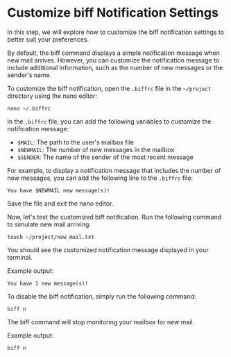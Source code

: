 # Customize biff Notification Settings

In this step, we will explore how to customize the biff notification settings to better suit your preferences.

By default, the biff command displays a simple notification message when new mail arrives. However, you can customize the notification message to include additional information, such as the number of new messages or the sender's name.

To customize the biff notification, open the `.biffrc` file in the `~/project` directory using the nano editor:

```
nano ~/.biffrc
```

In the `.biffrc` file, you can add the following variables to customize the notification message:

- `$MAIL`: The path to the user's mailbox file
- `$NEWMAIL`: The number of new messages in the mailbox
- `$SENDER`: The name of the sender of the most recent message

For example, to display a notification message that includes the number of new messages, you can add the following line to the `.biffrc` file:

```
You have $NEWMAIL new message(s)!
```

Save the file and exit the nano editor.

Now, let's test the customized biff notification. Run the following command to simulate new mail arriving:

```
touch ~/project/new_mail.txt
```

You should see the customized notification message displayed in your terminal.

Example output:

```
You have 1 new message(s)!
```

To disable the biff notification, simply run the following command:

```
biff n
```

The biff command will stop monitoring your mailbox for new mail.

Example output:

```
biff n
```
